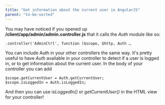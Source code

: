 ```yaml
---
title: "Get information about the current user in AngularJS"
parent: "to-be-sorted"
---
```


You may have noticed if you opened up **/client/app/admin/admin.controller.js** that it calls the _Auth_ module like so:

    .controller('AdminCtrl', function ($scope, $http, Auth …

You can include Auth in your other controllers the same way. It's pretty useful to have _Auth_ available in your controller to detect if a user is logged in, or to get information about the current user. In the body of your controller you can add

    $scope.getCurrentUser = Auth.getCurrentUser;
    $scope.isLoggedIn = Auth.isLoggedIn;

And then you can use _isLoggedIn()_ or _getCurrentUser()_ in the HTML view for your controller!
